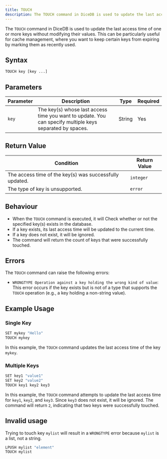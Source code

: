 ```yaml
---
title: TOUCH
description: The TOUCH command in DiceDB is used to update the last access time of one or more keys without modifying their values. This can be particularly useful for cache management, where you want to keep certain keys from expiring by marking them as recently used.
---
```


The `TOUCH` command in DiceDB is used to update the last access time of one or more keys without modifying their values. This can be particularly useful for cache management, where you want to keep certain keys from expiring by marking them as recently used.

## Syntax

```bash
TOUCH key [key ...]
```

## Parameters

| Parameter | Description                                                               | Type    | Required |
|-----------|---------------------------------------------------------------------------|---------|----------|
| `key`     | The key(s) whose last access time you want to update. You can specify multiple keys separated by spaces. | String  | Yes |

## Return Value
 
| Condition                                      | Return Value                                      |
|------------------------------------------------|---------------------------------------------------|
| The access time of the key(s) was successfully updated. | `integer`                                |
| The type of key is unsupported. | `error`                                |

## Behaviour



- When the `TOUCH` command is executed, it will Check whether or not the specified key(s) exists in the database.
- If a key exists, its last access time will be updated to the current time.
- If a key does not exist, it will be ignored.
- The command will return the count of keys that were successfully touched.

## Errors

The `TOUCH` command can raise the following errors:

- `WRONGTYPE Operation against a key holding the wrong kind of value`: This error occurs if the key exists but is not of a type that supports the `TOUCH` operation (e.g., a key holding a non-string value).

## Example Usage

### Single Key

```bash
SET mykey "Hello"
TOUCH mykey
```

In this example, the `TOUCH` command updates the last access time of the key `mykey`.

### Multiple Keys

```bash
SET key1 "value1"
SET key2 "value2"
TOUCH key1 key2 key3
```

In this example, the `TOUCH` command attempts to update the last access time for `key1`, `key2`, and `key3`. Since `key3` does not exist, it will be ignored. The command will return `2`, indicating that two keys were successfully touched.

## Invalid usage

Trying to touch key `mylist` will result in a `WRONGTYPE` error because `mylist` is a list, not a string.

```bash
LPUSH mylist "element"
TOUCH mylist
``` 
